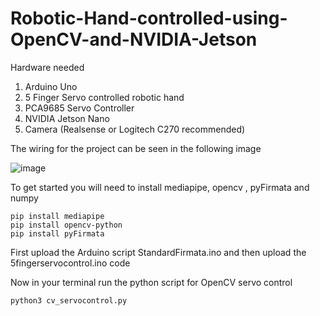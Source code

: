 # Robotic-Hand-controlled-using-OpenCV-and-NVIDIA-Jetson

Hardware needed
1. Arduino Uno
2. 5 Finger Servo controlled robotic hand
3. PCA9685 Servo Controller
4. NVIDIA Jetson Nano
5. Camera (Realsense or Logitech C270 recommended)

The wiring for the project can be seen in the following image

![image](https://github.com/MorphRobotics/Robotic-Hand-controlled-using-OpenCV-and-NVIDIA-Jetson/assets/104451879/9f620495-f903-4411-a6ff-3ad4b2c7b620)

   

To get started you will need to install mediapipe, opencv , pyFirmata and numpy

```
pip install mediapipe
pip install opencv-python
pip install pyFirmata
```
First upload the Arduino script StandardFirmata.ino and then upload the 5fingerservocontrol.ino code

Now in your terminal run the python script for OpenCV servo control

```
python3 cv_servocontrol.py
```
